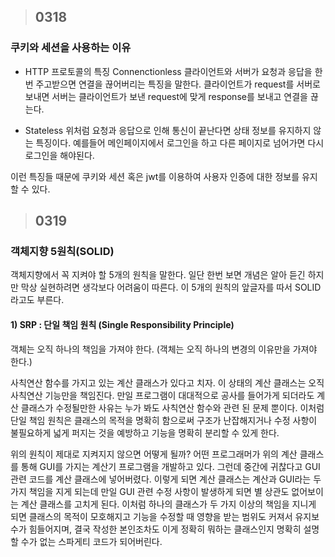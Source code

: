 > ## 0318

### 쿠키와 세션을 사용하는 이유

- HTTP 프로토콜의 특징
  Connenctionless
  클라이언트와 서버가 요청과 응답을 한 번 주고받으면 연결을 끊어버리는 특징을 말한다.
  클라이언트가 request를 서버로 보내면 서버는 클라이언트가 보낸 request에 맞게 response를 보내고 연결을 끊는다.

- Stateless
  위처럼 요청과 응답으로 인해 통신이 끝난다면 상태 정보를 유지하지 않는 특징이다.
  예를들어 메인페이지에서 로그인을 하고 다른 페이지로 넘어가면 다시 로그인을 해야된다.

이런 특징들 때문에 쿠키와 세션 혹은 jwt를 이용하여 사용자 인증에 대한 정보를 유지할 수 있다.

> ## 0319

### 객체지향 5원칙(SOLID)

객체지향에서 꼭 지켜야 할 5개의 원칙을 말한다. 일단 한번 보면 개념은 알아 듣긴 하지만 막상 실현하려면 생각보다 어려움이 따른다. 이 5개의 원칙의 앞글자를 따서 SOLID라고도 부른다.

#### 1) SRP : 단일 책임 원칙 (Single Responsibility Principle)

객체는 오직 하나의 책임을 가져야 한다. (객체는 오직 하나의 변경의 이유만을 가져야 한다.)

사칙연산 함수를 가지고 있는 계산 클래스가 있다고 치자. 이 상태의 계산 클래스는 오직 사칙연산 기능만을 책임진다. 만일 프로그램이 대대적으로 공사를 들어가게 되더라도 계산 클래스가 수정될만한 사유는 누가 봐도 사칙연산 함수와 관련 된 문제 뿐이다. 이처럼 단일 책임 원칙은 클래스의 목적을 명확히 함으로써 구조가 난잡해지거나 수정 사항이 불필요하게 넓게 퍼지는 것을 예방하고 기능을 명확히 분리할 수 있게 한다.

위의 원칙이 제대로 지켜지지 않으면 어떻게 될까? 어떤 프로그래머가 위의 계산 클래스를 통해 GUI를 가지는 계산기 프로그램을 개발하고 있다. 그런데 중간에 귀찮다고 GUI 관련 코드를 계산 클래스에 넣어버렸다. 이렇게 되면 계산 클래스는 계산과 GUI라는 두 가지 책임을 지게 되는데 만일 GUI 관련 수정 사항이 발생하게 되면 별 상관도 없어보이는 계산 클래스를 고치게 된다. 이처럼 하나의 클래스가 두 가지 이상의 책임을 지니게 되면 클래스의 목적이 모호해지고 기능을 수정할 때 영향을 받는 범위도 커져서 유지보수가 힘들어지며, 결국 작성한 본인조차도 이게 정확히 뭐하는 클래스인지 명확히 설명할 수가 없는 스파게티 코드가 되어버린다.